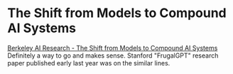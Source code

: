 # The Shift from Models to Compound AI Systems
[Berkeley AI Research - The Shift from Models to Compound AI Systems](https://bair.berkeley.edu/blog/2024/02/18/compound-ai-systems/)<br>
Definitely a way to go and makes sense. Stanford "FrugalGPT" research paper published early last year was on the similar lines.